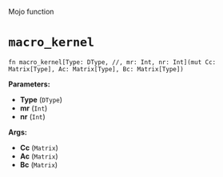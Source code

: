 Mojo function

# `macro_kernel`

```mojo
fn macro_kernel[Type: DType, //, mr: Int, nr: Int](mut Cc: Matrix[Type], Ac: Matrix[Type], Bc: Matrix[Type])
```

**Parameters:**

- **Type** (`DType`)
- **mr** (`Int`)
- **nr** (`Int`)

**Args:**

- **Cc** (`Matrix`)
- **Ac** (`Matrix`)
- **Bc** (`Matrix`)

